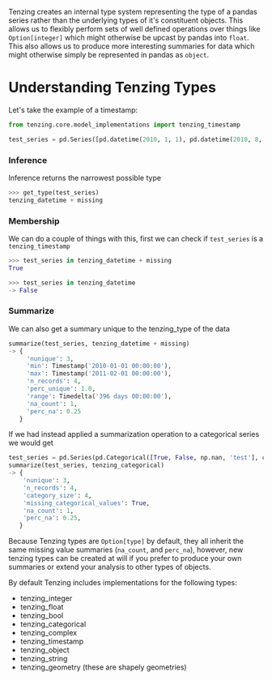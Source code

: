 Tenzing creates an internal type system representing the type of a pandas series rather than the underlying types of it's constituent objects. This allows us to flexibly perform sets of well defined operations over things like `Option[integer]` which might otherwise be upcast by pandas into `float`. This also allows us to produce more interesting summaries for data  which might otherwise simply be represented in pandas as `object`.

# Understanding Tenzing Types
Let's take the example of a timestamp:

```python
from tenzing.core.model_implementations import tenzing_timestamp

test_series = pd.Series([pd.datetime(2010, 1, 1), pd.datetime(2010, 8, 2), pd.datetime(2011, 2, 1), np.nan])
```

### Inference
Inference returns the narrowest possible type

```python
>>> get_type(test_series)
tenzing_datetime + missing
```

### Membership
We can do a couple of things with this, first we can check if `test_series` is a `tenzing_timestamp`

```python
>>> test_series in tenzing_datetime + missing
True

>>> test_series in tenzing_datetime
-> False
```


### Summarize
We can also get a summary unique to the tenzing_type of the data

```python
summarize(test_series, tenzing_datetime + missing)
-> {
	 'nunique': 3,
 	 'min': Timestamp('2010-01-01 00:00:00'),
 	 'max': Timestamp('2011-02-01 00:00:00'),
	 'n_records': 4,
	 'perc_unique': 1.0,
	 'range': Timedelta('396 days 00:00:00'),
	 'na_count': 1,
	 'perc_na': 0.25
   }
```

If we had instead applied a summarization operation to a categorical series we would get

```python
test_series = pd.Series(pd.Categorical([True, False, np.nan, 'test'], categories=[True, False, 'test', 'missing']))
summarize(test_series, tenzing_categorical)
-> {
    'nunique': 3,
    'n_records': 4,
    'category_size': 4,
    'missing_categorical_values': True,
    'na_count': 1,
    'perc_na': 0.25,
   }
```

Because Tenzing types are `Option[type]` by default, they all inherit the same missing value summaries (`na_count`, and `perc_na`), however, new tenzing types can be created at will if you prefer to produce your own summaries or extend your analysis to other types of objects.

By default Tenzing includes implementations for the following types:

* tenzing_integer
* tenzing_float
* tenzing_bool
* tenzing_categorical
* tenzing_complex
* tenzing_timestamp
* tenzing_object
* tenzing_string
* tenzing_geometry (these are shapely geometries)
